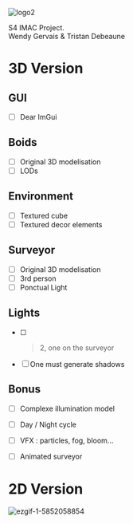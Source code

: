 
![logo2](https://user-images.githubusercontent.com/103901906/235306484-9bbb9bfd-bf6a-4083-b89f-03d63e31dd5b.png)


S4 IMAC Project.  
Wendy Gervais & Tristan Debeaune  

# 3D Version

## GUI
- [ ] Dear ImGui  

##  Boids
- [ ] Original 3D modelisation  
- [ ] LODs

##  Environment
- [ ] Textured cube  
- [ ] Textured decor elements  

##  Surveyor
- [ ] Original 3D modelisation  
- [ ] 3rd person  
- [ ] Ponctual Light

## Lights
- [ ] > 2, one on the surveyor  
- [ ] One must generate shadows

##  Bonus
- [ ] Complexe illumination model  
- [ ] Day / Night cycle  
- [ ] VFX : particles, fog, bloom...  
- [ ] Animated surveyor




# 2D Version
![ezgif-1-5852058854](https://user-images.githubusercontent.com/103901906/235307095-df4c120e-69c1-47f6-a79e-77da17cbc735.gif)

